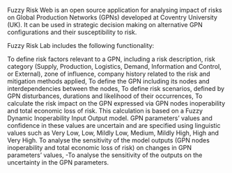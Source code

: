 Fuzzy Risk Web is an open source application for analysing impact of risks on Global Production Networks (GPNs) developed at Coventry University (UK). It can be used in strategic decision making on alternative GPN configurations and their susceptibility to risk.

Fuzzy Risk Lab includes the following functionality:

To define risk factors relevant to a GPN, including a risk description, risk category (Supply, Production, Logistics, Demand, Information and Control, or External), zone of influence, company history related to the risk and mitigation methods applied,
To define the GPN including its nodes and interdependencies between the nodes,
To define risk scenarios, defined by GPN disturbances, durations and likelihood of their occurrences,
To calculate the risk impact on the GPN expressed via GPN nodes inoperability and total economic loss of risk. This calculation is based on a Fuzzy Dynamic Inoperability Input Output model. GPN parameters’ values and confidence in these values are uncertain and are specified using linguistic values such as Very Low, Low, Mildly Low, Medium, Mildly High, High and Very High.
To analyse the sensitivity of the model outputs (GPN nodes inoperability and total economic loss of risk) on changes in GPN parameters’ values,
-To analyse the sensitivity of the outputs on the uncertainty in the GPN parameters.
